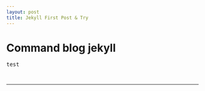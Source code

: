 ```yaml
---
layout: post
title: Jekyll First Post & Try
---
```


<h1>Command blog jekyll</h1>

<div class="highlight"><pre>
test

</pre></div>

---


